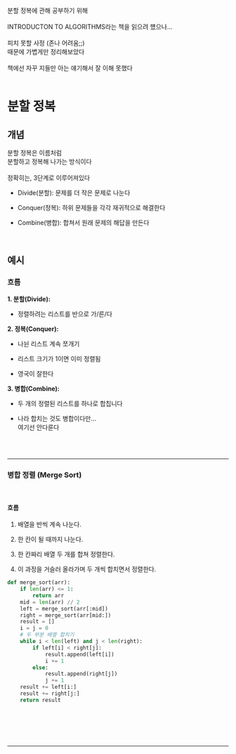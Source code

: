 <br><br>
분할 정복에 관해 공부하기 위해
<br><br>
INTRODUCTON TO ALGORITHMS라는 책을 읽으려 헀으나...
<br><br>
피치 못할 사정 (존나 어려움;;)
<br>
때문에 가볍게만 정리해보았다
<br><br>
책에선 자꾸 지들만 아는 얘기해서 잘 이해 못했다
<br><br>

# 분할 정복
## 개념
분할 정복은 이름처럼
<br>
분할하고 정복해 나가는 방식이다
<br><br>
정확히는, 3단계로 이루어져있다
- Divide(분할): 문제를 더 작은 문제로 나눈다

- Conquer(정복): 하위 문제들을 각각 재귀적으로 해결한다

- Combine(병합): 합쳐서 원래 문제의 해답을 만든다

<br>

## 예시

### 흐름

**1. 분할(Divide):**
- 정렬하려는 리스트를 반으로 가/른/다

**2. 정복(Conquer):**
- 나뉜 리스트 계속 쪼개기

- 리스트 크기가 1이면 이미 정렬됨

- 영국이 잘한다

**3. 병합(Combine):**
- 두 개의 정렬된 리스트를 하나로 합칩니다

- 나라 합치는 것도 병합이다만...<br> 여기선 안다룬다

<br><br>

___

### 병합 정렬 (Merge Sort)
<br>

#### 흐름
1. 배열을 반씩 계속 나눈다.

2. 한 칸이 될 때까지 나눈다.

3. 한 칸짜리 배열 두 개를 합쳐 정렬한다.

4. 이 과정을 거슬러 올라가며 두 개씩 합치면서 정렬한다.

```py
def merge_sort(arr):
    if len(arr) <= 1:
        return arr
    mid = len(arr) // 2
    left = merge_sort(arr[:mid])
    right = merge_sort(arr[mid:])
    result = []
    i = j = 0
    # 두 부분 배열 합치기
    while i < len(left) and j < len(right):
        if left[i] < right[j]:
            result.append(left[i])
            i += 1
        else:
            result.append(right[j])
            j += 1
    result += left[i:]
    result += right[j:]
    return result
```


<br><br><br><br>
___

<script src="https://utteranc.es/client.js"
        repo="anjun206/anjun206.github.io"
        issue-term="pathname"
        label="💬 utterances"
        theme="github-light"
        crossorigin="anonymous"
        async>
</script>
